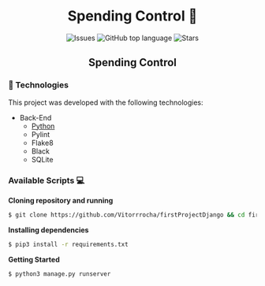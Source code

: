 <h1 align="center"><b>Spending Control 💾</b></h1>
<p align="center">

  <a href="https://img.shields.io/github/issues/Vitorrrocha/firstProjectDjango" style="text-decoration: none">
    <img alt="Issues" src="https://img.shields.io/github/issues/Vitorrrocha/firstProjectDjango?color=1873CD" />
  </a>

  <a href="https://github.com/Vitorrrocha/firstProjectDjango" style="text-decoration: none">
    <img alt="GitHub top language" src="https://img.shields.io/github/languages/top/Vitorrrocha/firstProjectDjango?color=34CB79" />
  </a>
  
  <a href="https://img.shields.io/github/stars/Vitorrrocha/firstProjectDjango" style="text-decoration: none">
    <img alt="Stars" src="https://img.shields.io/github/stars/Vitorrrocha/firstProjectDjango?color=1873CD" />
  </a>
</p>

<h2 align="center"><b>Spending Control</b></h2>

### :rocket: Technologies

This project was developed with the following technologies:

- Back-End
  - [Python](https://www.python.org/)
  - Pylint
  - Flake8
  - Black
  - SQLite

### Available Scripts 💻
 <p>
  
  **Cloning repository and running**

  ```bash
  $ git clone https://github.com/Vitorrrocha/firstProjectDjango && cd firstProjectDjango
  ```

  **Installing dependencies**

  ```bash
  $ pip3 install -r requirements.txt
  ```

  **Getting Started**

  ```bash
  $ python3 manage.py runserver
  ```

 </p>
